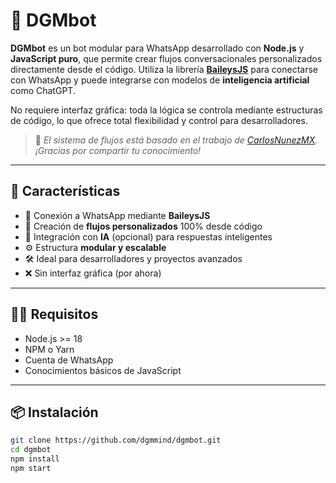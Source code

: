 # 🤖 DGMbot

**DGMbot** es un bot modular para WhatsApp desarrollado con **Node.js** y **JavaScript puro**, que permite crear flujos conversacionales personalizados directamente desde el código. Utiliza la librería **[BaileysJS](https://github.com/WhiskeySockets/Baileys)** para conectarse con WhatsApp y puede integrarse con modelos de **inteligencia artificial** como ChatGPT.

No requiere interfaz gráfica: toda la lógica se controla mediante estructuras de código, lo que ofrece total flexibilidad y control para desarrolladores.

> 🧩 *El sistema de flujos está basado en el trabajo de [CarlosNunezMX](https://github.com/CarlosNunezMX). ¡Gracias por compartir tu conocimiento!*

---

## 🚀 Características

- 🔌 Conexión a WhatsApp mediante **BaileysJS**
- 🧩 Creación de **flujos personalizados** 100% desde código
- 🤖 Integración con **IA** (opcional) para respuestas inteligentes
- ⚙️ Estructura **modular y escalable**
- 🛠️ Ideal para desarrolladores y proyectos avanzados
- ❌ Sin interfaz gráfica (por ahora)

---

## 🧑‍💻 Requisitos

- Node.js >= 18
- NPM o Yarn
- Cuenta de WhatsApp
- Conocimientos básicos de JavaScript

---

## 📦 Instalación

```bash
git clone https://github.com/dgmmind/dgmbot.git
cd dgmbot
npm install
npm start
